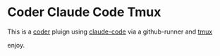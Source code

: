 # Coder Claude Code Tmux

This is a [coder]() pluign using [claude-code]() via a github-runner and [tmux]()

enjoy.
